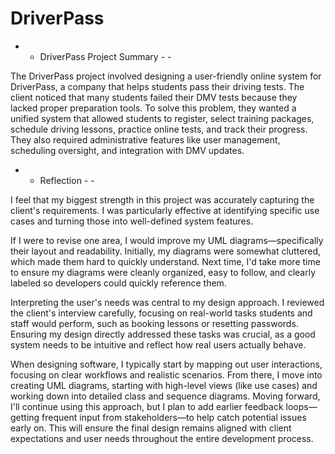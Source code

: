 # DriverPass

- - DriverPass Project Summary - -

    
The DriverPass project involved designing a user-friendly online system for DriverPass, a company that helps students pass their driving tests. The client noticed that many students failed their DMV tests because they lacked proper preparation tools. To solve this problem, they wanted a unified system that allowed students to register, select training packages, schedule driving lessons, practice online tests, and track their progress. They also required administrative features like user management, scheduling oversight, and integration with DMV updates.

- - Reflection - -

    
I feel that my biggest strength in this project was accurately capturing the client's requirements. I was particularly effective at identifying specific use cases and turning those into well-defined system features.

If I were to revise one area, I would improve my UML diagrams—specifically their layout and readability. Initially, my diagrams were somewhat cluttered, which made them hard to quickly understand. Next time, I'd take more time to ensure my diagrams were cleanly organized, easy to follow, and clearly labeled so developers could quickly reference them.

Interpreting the user's needs was central to my design approach. I reviewed the client's interview carefully, focusing on real-world tasks students and staff would perform, such as booking lessons or resetting passwords. Ensuring my design directly addressed these tasks was crucial, as a good system needs to be intuitive and reflect how real users actually behave.

When designing software, I typically start by mapping out user interactions, focusing on clear workflows and realistic scenarios. From there, I move into creating UML diagrams, starting with high-level views (like use cases) and working down into detailed class and sequence diagrams. Moving forward, I'll continue using this approach, but I plan to add earlier feedback loops—getting frequent input from stakeholders—to help catch potential issues early on. This will ensure the final design remains aligned with client expectations and user needs throughout the entire development process.
